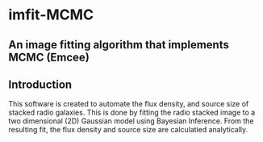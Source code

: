 # imfit-MCMC
An image fitting algorithm that implements MCMC (Emcee)
-------------------------------------------------------

## Introduction 
This software is created to automate the flux density, and source size of stacked radio galaxies. This is done by fitting the radio stacked image to a two dimensional (2D) Gaussian model using Bayesian Inference. From the resulting fit, the flux density and source size are calculatied analytically.
